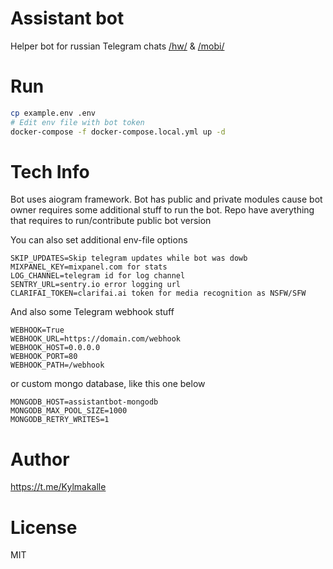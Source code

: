 # Assistant bot

Helper bot for russian Telegram chats [/hw/](https://t.me/ru2chhw) & [/mobi/](https://t.me/ru2chmobi)

# Run
```bash
cp example.env .env
# Edit env file with bot token
docker-compose -f docker-compose.local.yml up -d
```

# Tech Info
Bot uses aiogram framework. Bot has public and private modules cause bot owner requires some additional stuff to run the bot.
Repo have averything that requires to run/contribute public bot version

You can also set additional env-file options

```dotenv
SKIP_UPDATES=Skip telegram updates while bot was dowb
MIXPANEL_KEY=mixpanel.com for stats
LOG_CHANNEL=telegram id for log channel
SENTRY_URL=sentry.io error logging url
CLARIFAI_TOKEN=clarifai.ai token for media recognition as NSFW/SFW
```

And also some Telegram webhook stuff
```dotenv
WEBHOOK=True
WEBHOOK_URL=https://domain.com/webhook
WEBHOOK_HOST=0.0.0.0
WEBHOOK_PORT=80
WEBHOOK_PATH=/webhook
```

or custom mongo database, like this one below

```dotenv
MONGODB_HOST=assistantbot-mongodb
MONGODB_MAX_POOL_SIZE=1000
MONGODB_RETRY_WRITES=1
```

# Author
https://t.me/Kylmakalle

# License
MIT
